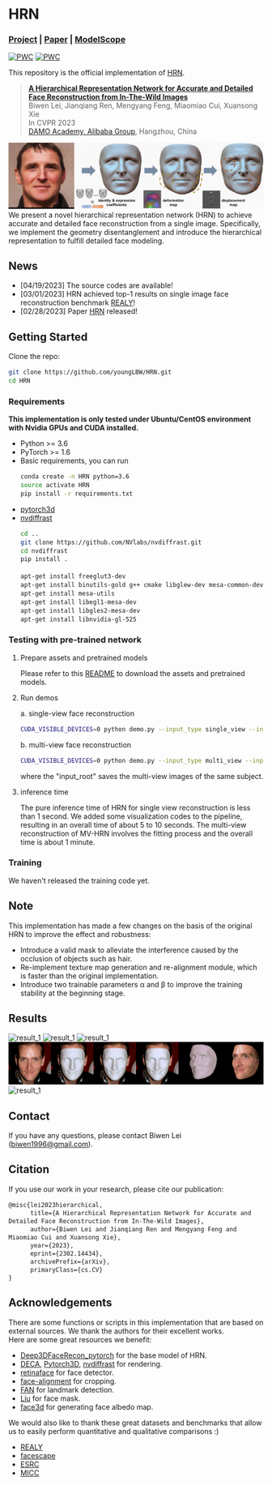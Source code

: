 # HRN

### [Project](https://younglbw.github.io/HRN-homepage/) | [Paper](https://arxiv.org/abs/2302.14434) | [ModelScope](https://www.modelscope.cn/models/damo/cv_resnet50_face-reconstruction/summary)

[![PWC](https://img.shields.io/endpoint.svg?url=https://paperswithcode.com/badge/a-hierarchical-representation-network-for/3d-face-reconstruction-on-realy)](https://paperswithcode.com/sota/3d-face-reconstruction-on-realy?p=a-hierarchical-representation-network-for) [![PWC](https://img.shields.io/endpoint.svg?url=https://paperswithcode.com/badge/a-hierarchical-representation-network-for/3d-face-reconstruction-on-realy-side-view)](https://paperswithcode.com/sota/3d-face-reconstruction-on-realy-side-view?p=a-hierarchical-representation-network-for)

This repository is the official implementation of [HRN](https://arxiv.org/abs/2302.14434).


> **[A Hierarchical Representation Network for Accurate and Detailed Face Reconstruction from In-The-Wild Images](https://arxiv.org/abs/2302.14434)** </br>
> Biwen Lei, Jianqiang Ren, Mengyang Feng, Miaomiao Cui, Xuansong Xie</br>
> In CVPR 2023</br>
> [DAMO Academy, Alibaba Group](https://damo.alibaba.com), Hangzhou, China


![teaser](assets/teaser/teaser.jpg)
We present a novel hierarchical representation network (HRN) to achieve accurate and detailed face reconstruction from a single image. Specifically, we implement the geometry disentanglement and introduce the hierarchical representation to fulfill detailed face modeling.

## News

* [04/19/2023] The source codes are available!
* [03/01/2023] HRN achieved top-1 results on single image face reconstruction benchmark [REALY](https://realy3dface.com/)!
* [02/28/2023] Paper [HRN](https://arxiv.org/abs/2302.14434) released!

## Getting Started
Clone the repo:
  ```bash
  git clone https://github.com/youngLBW/HRN.git
  cd HRN
  ```  

### Requirements
**This implementation is only tested under Ubuntu/CentOS environment with Nvidia GPUs and CUDA installed.**

* Python >= 3.6
* PyTorch >= 1.6
* Basic requirements, you can run 
  ```bash
  conda create -n HRN python=3.6
  source activate HRN
  pip install -r requirements.txt
  ```
* [pytorch3d](https://github.com/facebookresearch/pytorch3d/blob/main/INSTALL.md)
* [nvdiffrast](https://nvlabs.github.io/nvdiffrast/#installation)
  ```bash
  cd ..
  git clone https://github.com/NVlabs/nvdiffrast.git
  cd nvdiffrast
  pip install .
  
  apt-get install freeglut3-dev
  apt-get install binutils-gold g++ cmake libglew-dev mesa-common-dev build-essential libglew1.5-dev libglm-dev
  apt-get install mesa-utils
  apt-get install libegl1-mesa-dev 
  apt-get install libgles2-mesa-dev
  apt-get install libnvidia-gl-525
  ```

### Testing with pre-trained network
1. Prepare assets and pretrained models
   
    Please refer to this [README](https://github.com/youngLBW/HRN/blob/main/assets/README.md) to download the assets and pretrained models.


2. Run demos
   
    a. single-view face reconstruction 
    ```bash
    CUDA_VISIBLE_DEVICES=0 python demo.py --input_type single_view --input_root ./assets/examples/single_view_image --output_root ./assets/examples/single_view_image_results
    ```

    b. multi-view face reconstruction  
    ```bash
    CUDA_VISIBLE_DEVICES=0 python demo.py --input_type multi_view --input_root ./assets/examples/multi_view_images --output_root ./assets/examples/multi_view_image_results
    ```   
    where the "input_root" saves the multi-view images of the same subject. 
 

3. inference time
   
    The pure inference time of HRN for single view reconstruction is less than 1 second. We added some visualization codes to the pipeline, resulting in an overall time of about 5 to 10 seconds. The multi-view reconstruction of MV-HRN involves the fitting process and the overall time is about 1 minute.

### Training
We haven't released the training code yet.

## Note
This implementation has made a few changes on the basis of the original HRN to improve the effect and robustness:

- Introduce a valid mask to alleviate the interference caused by the occlusion of objects such as hair.
- Re-implement texture map generation and re-alignment module, which is faster than the original implementation.
- Introduce two trainable parameters α and β to improve the training stability at the beginning stage.



## Results
![result_1](assets/results/00016_0_hrn_output.gif)
![result_1](assets/results/00034_0_hrn_output.gif)
![result_1](assets/results/00133_0_hrn_output.gif)
![result_1](assets/results/00437_0_hrn_output.gif)
![result_1](assets/results/00521_0_hrn_output.gif)

## Contact
If you have any questions, please contact Biwen Lei (biwen1996@gmail.com).

## Citation
If you use our work in your research, please cite our publication:
```
@misc{lei2023hierarchical,
      title={A Hierarchical Representation Network for Accurate and Detailed Face Reconstruction from In-The-Wild Images}, 
      author={Biwen Lei and Jianqiang Ren and Mengyang Feng and Miaomiao Cui and Xuansong Xie},
      year={2023},
      eprint={2302.14434},
      archivePrefix={arXiv},
      primaryClass={cs.CV}
}
```

## Acknowledgements
There are some functions or scripts in this implementation that are based on external sources. We thank the authors for their excellent works.  
Here are some great resources we benefit:  
- [Deep3DFaceRecon_pytorch](https://github.com/sicxu/Deep3DFaceRecon_pytorch) for the base model of HRN.
- [DECA](https://pytorch3d.org/), [Pytorch3D](https://github.com/facebookresearch/pytorch3d), [nvdiffrast](https://github.com/NVlabs/nvdiffrast) for rendering.
- [retinaface](https://github.com/biubug6/Pytorch_Retinaface) for face detector.
- [face-alignment](https://github.com/1adrianb/face-alignment) for cropping.
- [FAN](https://github.com/1adrianb/2D-and-3D-face-alignment) for landmark detection.
- [Liu](https://arxiv.org/abs/2004.04955) for face mask.
- [face3d](https://github.com/yfeng95/face3d) for generating face albedo map.

We would also like to thank these great datasets and benchmarks that allow us to easily perform quantitative and qualitative comparisons :)  
- [REALY](https://realy3dface.com/)
- [facescape](https://github.com/zhuhao-nju/facescape)
- [ESRC](http://pics.stir.ac.uk/ESRC/)
- [MICC](http://www.micc.unifi.it/)
